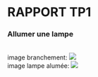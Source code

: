 <h1>RAPPORT TP1</h1>
<h3>Allumer une lampe</h3>
<br>
image branchement: <img src="https://github.com/institut-galilee/2020-symmetrical-happiness/blob/master/lab/TP1/pictures/branchement.jpeg">
<br>
image lampe alumée: <img src="https://github.com/institut-galilee/2020-symmetrical-happiness/blob/master/lab/TP1/pictures/lampe_alumee.jpeg">

